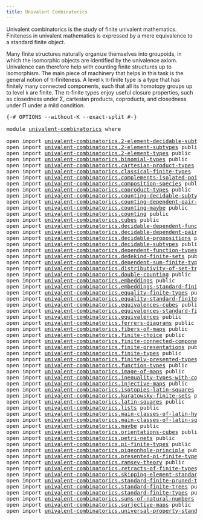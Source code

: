 ```yaml
---
title: Univalent Combinatorics
---
```


Univalent combinatorics is the study of finite univalent mathematics. Finiteness in univalent mathematics is expressed by a mere equivalence to a standard finite object.

Many finite structures naturally organize themselves into groupoids, in which the isomorphic objects are identified by the univalence axiom. Univalence can therefore help with counting finite structures up to isomorphism. The main piece of machinery that helps in this task is the general notion of π-finiteness. A level `k` π-finite type is a type that has finitely many connected components, such that all its homotopy groups up to level `k` are finite. The π-finite types enjoy useful closure properties, such as closedness under Σ, cartesian products, coproducts, and closedness under Π under a mild condition.

<pre class="Agda"><a id="836" class="Symbol">{-#</a> <a id="840" class="Keyword">OPTIONS</a> <a id="848" class="Pragma">--without-K</a> <a id="860" class="Pragma">--exact-split</a> <a id="874" class="Symbol">#-}</a>

<a id="879" class="Keyword">module</a> <a id="886" href="univalent-combinatorics.html" class="Module">univalent-combinatorics</a> <a id="910" class="Keyword">where</a>

<a id="917" class="Keyword">open</a> <a id="922" class="Keyword">import</a> <a id="929" href="univalent-combinatorics.2-element-decidable-subtypes.html" class="Module">univalent-combinatorics.2-element-decidable-subtypes</a> <a id="982" class="Keyword">public</a>
<a id="989" class="Keyword">open</a> <a id="994" class="Keyword">import</a> <a id="1001" href="univalent-combinatorics.2-element-subtypes.html" class="Module">univalent-combinatorics.2-element-subtypes</a> <a id="1044" class="Keyword">public</a>
<a id="1051" class="Keyword">open</a> <a id="1056" class="Keyword">import</a> <a id="1063" href="univalent-combinatorics.2-element-types.html" class="Module">univalent-combinatorics.2-element-types</a> <a id="1103" class="Keyword">public</a>
<a id="1110" class="Keyword">open</a> <a id="1115" class="Keyword">import</a> <a id="1122" href="univalent-combinatorics.binomial-types.html" class="Module">univalent-combinatorics.binomial-types</a> <a id="1161" class="Keyword">public</a>
<a id="1168" class="Keyword">open</a> <a id="1173" class="Keyword">import</a> <a id="1180" href="univalent-combinatorics.cartesian-product-types.html" class="Module">univalent-combinatorics.cartesian-product-types</a> <a id="1228" class="Keyword">public</a>
<a id="1235" class="Keyword">open</a> <a id="1240" class="Keyword">import</a> <a id="1247" href="univalent-combinatorics.classical-finite-types.html" class="Module">univalent-combinatorics.classical-finite-types</a>
<a id="1294" class="Keyword">open</a> <a id="1299" class="Keyword">import</a> <a id="1306" href="univalent-combinatorics.complements-isolated-points.html" class="Module">univalent-combinatorics.complements-isolated-points</a> <a id="1358" class="Keyword">public</a>
<a id="1365" class="Keyword">open</a> <a id="1370" class="Keyword">import</a> <a id="1377" href="univalent-combinatorics.composition-species.html" class="Module">univalent-combinatorics.composition-species</a> <a id="1421" class="Keyword">public</a>
<a id="1428" class="Keyword">open</a> <a id="1433" class="Keyword">import</a> <a id="1440" href="univalent-combinatorics.coproduct-types.html" class="Module">univalent-combinatorics.coproduct-types</a> <a id="1480" class="Keyword">public</a>
<a id="1487" class="Keyword">open</a> <a id="1492" class="Keyword">import</a> <a id="1499" href="univalent-combinatorics.counting-decidable-subtypes.html" class="Module">univalent-combinatorics.counting-decidable-subtypes</a> <a id="1551" class="Keyword">public</a>
<a id="1558" class="Keyword">open</a> <a id="1563" class="Keyword">import</a> <a id="1570" href="univalent-combinatorics.counting-dependent-pair-types.html" class="Module">univalent-combinatorics.counting-dependent-pair-types</a> <a id="1624" class="Keyword">public</a>
<a id="1631" class="Keyword">open</a> <a id="1636" class="Keyword">import</a> <a id="1643" href="univalent-combinatorics.counting-maybe.html" class="Module">univalent-combinatorics.counting-maybe</a> <a id="1682" class="Keyword">public</a>
<a id="1689" class="Keyword">open</a> <a id="1694" class="Keyword">import</a> <a id="1701" href="univalent-combinatorics.counting.html" class="Module">univalent-combinatorics.counting</a> <a id="1734" class="Keyword">public</a>
<a id="1741" class="Keyword">open</a> <a id="1746" class="Keyword">import</a> <a id="1753" href="univalent-combinatorics.cubes.html" class="Module">univalent-combinatorics.cubes</a> <a id="1783" class="Keyword">public</a>
<a id="1790" class="Keyword">open</a> <a id="1795" class="Keyword">import</a> <a id="1802" href="univalent-combinatorics.decidable-dependent-function-types.html" class="Module">univalent-combinatorics.decidable-dependent-function-types</a> <a id="1861" class="Keyword">public</a>
<a id="1868" class="Keyword">open</a> <a id="1873" class="Keyword">import</a> <a id="1880" href="univalent-combinatorics.decidable-dependent-pair-types.html" class="Module">univalent-combinatorics.decidable-dependent-pair-types</a> <a id="1935" class="Keyword">public</a>
<a id="1942" class="Keyword">open</a> <a id="1947" class="Keyword">import</a> <a id="1954" href="univalent-combinatorics.decidable-propositions.html" class="Module">univalent-combinatorics.decidable-propositions</a> <a id="2001" class="Keyword">public</a>
<a id="2008" class="Keyword">open</a> <a id="2013" class="Keyword">import</a> <a id="2020" href="univalent-combinatorics.decidable-subtypes.html" class="Module">univalent-combinatorics.decidable-subtypes</a> <a id="2063" class="Keyword">public</a>
<a id="2070" class="Keyword">open</a> <a id="2075" class="Keyword">import</a> <a id="2082" href="univalent-combinatorics.dependent-function-types.html" class="Module">univalent-combinatorics.dependent-function-types</a> <a id="2131" class="Keyword">public</a>
<a id="2138" class="Keyword">open</a> <a id="2143" class="Keyword">import</a> <a id="2150" href="univalent-combinatorics.dedekind-finite-sets.html" class="Module">univalent-combinatorics.dedekind-finite-sets</a> <a id="2195" class="Keyword">public</a>
<a id="2202" class="Keyword">open</a> <a id="2207" class="Keyword">import</a> <a id="2214" href="univalent-combinatorics.dependent-sum-finite-types.html" class="Module">univalent-combinatorics.dependent-sum-finite-types</a> <a id="2265" class="Keyword">public</a>
<a id="2272" class="Keyword">open</a> <a id="2277" class="Keyword">import</a> <a id="2284" href="univalent-combinatorics.distributivity-of-set-truncation-over-finite-products.html" class="Module">univalent-combinatorics.distributivity-of-set-truncation-over-finite-products</a> <a id="2362" class="Keyword">public</a>
<a id="2369" class="Keyword">open</a> <a id="2374" class="Keyword">import</a> <a id="2381" href="univalent-combinatorics.double-counting.html" class="Module">univalent-combinatorics.double-counting</a> <a id="2421" class="Keyword">public</a>
<a id="2428" class="Keyword">open</a> <a id="2433" class="Keyword">import</a> <a id="2440" href="univalent-combinatorics.embeddings.html" class="Module">univalent-combinatorics.embeddings</a> <a id="2475" class="Keyword">public</a>
<a id="2482" class="Keyword">open</a> <a id="2487" class="Keyword">import</a> <a id="2494" href="univalent-combinatorics.embeddings-standard-finite-types.html" class="Module">univalent-combinatorics.embeddings-standard-finite-types</a> <a id="2551" class="Keyword">public</a>
<a id="2558" class="Keyword">open</a> <a id="2563" class="Keyword">import</a> <a id="2570" href="univalent-combinatorics.equality-finite-types.html" class="Module">univalent-combinatorics.equality-finite-types</a> <a id="2616" class="Keyword">public</a>
<a id="2623" class="Keyword">open</a> <a id="2628" class="Keyword">import</a> <a id="2635" href="univalent-combinatorics.equality-standard-finite-types.html" class="Module">univalent-combinatorics.equality-standard-finite-types</a> <a id="2690" class="Keyword">public</a>
<a id="2697" class="Keyword">open</a> <a id="2702" class="Keyword">import</a> <a id="2709" href="univalent-combinatorics.equivalences-cubes.html" class="Module">univalent-combinatorics.equivalences-cubes</a> <a id="2752" class="Keyword">public</a>
<a id="2759" class="Keyword">open</a> <a id="2764" class="Keyword">import</a> <a id="2771" href="univalent-combinatorics.equivalences-standard-finite-types.html" class="Module">univalent-combinatorics.equivalences-standard-finite-types</a> <a id="2830" class="Keyword">public</a>
<a id="2837" class="Keyword">open</a> <a id="2842" class="Keyword">import</a> <a id="2849" href="univalent-combinatorics.equivalences.html" class="Module">univalent-combinatorics.equivalences</a> <a id="2886" class="Keyword">public</a>
<a id="2893" class="Keyword">open</a> <a id="2898" class="Keyword">import</a> <a id="2905" href="univalent-combinatorics.ferrers-diagrams.html" class="Module">univalent-combinatorics.ferrers-diagrams</a> <a id="2946" class="Keyword">public</a>
<a id="2953" class="Keyword">open</a> <a id="2958" class="Keyword">import</a> <a id="2965" href="univalent-combinatorics.fibers-of-maps.html" class="Module">univalent-combinatorics.fibers-of-maps</a> <a id="3004" class="Keyword">public</a>
<a id="3011" class="Keyword">open</a> <a id="3016" class="Keyword">import</a> <a id="3023" href="univalent-combinatorics.finite-choice.html" class="Module">univalent-combinatorics.finite-choice</a> <a id="3061" class="Keyword">public</a>
<a id="3068" class="Keyword">open</a> <a id="3073" class="Keyword">import</a> <a id="3080" href="univalent-combinatorics.finite-connected-components.html" class="Module">univalent-combinatorics.finite-connected-components</a> <a id="3132" class="Keyword">public</a>
<a id="3139" class="Keyword">open</a> <a id="3144" class="Keyword">import</a> <a id="3151" href="univalent-combinatorics.finite-presentations.html" class="Module">univalent-combinatorics.finite-presentations</a> <a id="3196" class="Keyword">public</a>
<a id="3203" class="Keyword">open</a> <a id="3208" class="Keyword">import</a> <a id="3215" href="univalent-combinatorics.finite-types.html" class="Module">univalent-combinatorics.finite-types</a> <a id="3252" class="Keyword">public</a>
<a id="3259" class="Keyword">open</a> <a id="3264" class="Keyword">import</a> <a id="3271" href="univalent-combinatorics.finitely-presented-types.html" class="Module">univalent-combinatorics.finitely-presented-types</a> <a id="3320" class="Keyword">public</a>
<a id="3327" class="Keyword">open</a> <a id="3332" class="Keyword">import</a> <a id="3339" href="univalent-combinatorics.function-types.html" class="Module">univalent-combinatorics.function-types</a> <a id="3378" class="Keyword">public</a>
<a id="3385" class="Keyword">open</a> <a id="3390" class="Keyword">import</a> <a id="3397" href="univalent-combinatorics.image-of-maps.html" class="Module">univalent-combinatorics.image-of-maps</a> <a id="3435" class="Keyword">public</a>
<a id="3442" class="Keyword">open</a> <a id="3447" class="Keyword">import</a> <a id="3454" href="univalent-combinatorics.inequality-types-with-counting.html" class="Module">univalent-combinatorics.inequality-types-with-counting</a> <a id="3509" class="Keyword">public</a>
<a id="3516" class="Keyword">open</a> <a id="3521" class="Keyword">import</a> <a id="3528" href="univalent-combinatorics.injective-maps.html" class="Module">univalent-combinatorics.injective-maps</a> <a id="3567" class="Keyword">public</a>
<a id="3574" class="Keyword">open</a> <a id="3579" class="Keyword">import</a> <a id="3586" href="univalent-combinatorics.isotopies-latin-squares.html" class="Module">univalent-combinatorics.isotopies-latin-squares</a> <a id="3634" class="Keyword">public</a>
<a id="3641" class="Keyword">open</a> <a id="3646" class="Keyword">import</a> <a id="3653" href="univalent-combinatorics.kuratowsky-finite-sets.html" class="Module">univalent-combinatorics.kuratowsky-finite-sets</a> <a id="3700" class="Keyword">public</a>
<a id="3707" class="Keyword">open</a> <a id="3712" class="Keyword">import</a> <a id="3719" href="univalent-combinatorics.latin-squares.html" class="Module">univalent-combinatorics.latin-squares</a> <a id="3757" class="Keyword">public</a>
<a id="3764" class="Keyword">open</a> <a id="3769" class="Keyword">import</a> <a id="3776" href="univalent-combinatorics.lists.html" class="Module">univalent-combinatorics.lists</a> <a id="3806" class="Keyword">public</a>
<a id="3813" class="Keyword">open</a> <a id="3818" class="Keyword">import</a> <a id="3825" href="univalent-combinatorics.main-classes-of-latin-hypercubes.html" class="Module">univalent-combinatorics.main-classes-of-latin-hypercubes</a> <a id="3882" class="Keyword">public</a>
<a id="3889" class="Keyword">open</a> <a id="3894" class="Keyword">import</a> <a id="3901" href="univalent-combinatorics.main-classes-of-latin-squares.html" class="Module">univalent-combinatorics.main-classes-of-latin-squares</a> <a id="3955" class="Keyword">public</a>
<a id="3962" class="Keyword">open</a> <a id="3967" class="Keyword">import</a> <a id="3974" href="univalent-combinatorics.maybe.html" class="Module">univalent-combinatorics.maybe</a> <a id="4004" class="Keyword">public</a>
<a id="4011" class="Keyword">open</a> <a id="4016" class="Keyword">import</a> <a id="4023" href="univalent-combinatorics.orientations-cubes.html" class="Module">univalent-combinatorics.orientations-cubes</a> <a id="4066" class="Keyword">public</a>
<a id="4073" class="Keyword">open</a> <a id="4078" class="Keyword">import</a> <a id="4085" href="univalent-combinatorics.petri-nets.html" class="Module">univalent-combinatorics.petri-nets</a> <a id="4120" class="Keyword">public</a>
<a id="4127" class="Keyword">open</a> <a id="4132" class="Keyword">import</a> <a id="4139" href="univalent-combinatorics.pi-finite-types.html" class="Module">univalent-combinatorics.pi-finite-types</a> <a id="4179" class="Keyword">public</a>
<a id="4186" class="Keyword">open</a> <a id="4191" class="Keyword">import</a> <a id="4198" href="univalent-combinatorics.pigeonhole-principle.html" class="Module">univalent-combinatorics.pigeonhole-principle</a> <a id="4243" class="Keyword">public</a>
<a id="4250" class="Keyword">open</a> <a id="4255" class="Keyword">import</a> <a id="4262" href="univalent-combinatorics.presented-pi-finite-types.html" class="Module">univalent-combinatorics.presented-pi-finite-types</a> <a id="4312" class="Keyword">public</a>
<a id="4319" class="Keyword">open</a> <a id="4324" class="Keyword">import</a> <a id="4331" href="univalent-combinatorics.ramsey-theory.html" class="Module">univalent-combinatorics.ramsey-theory</a> <a id="4369" class="Keyword">public</a>
<a id="4376" class="Keyword">open</a> <a id="4381" class="Keyword">import</a> <a id="4388" href="univalent-combinatorics.retracts-of-finite-types.html" class="Module">univalent-combinatorics.retracts-of-finite-types</a> <a id="4437" class="Keyword">public</a>
<a id="4444" class="Keyword">open</a> <a id="4449" class="Keyword">import</a> <a id="4456" href="univalent-combinatorics.skipping-element-standard-finite-types.html" class="Module">univalent-combinatorics.skipping-element-standard-finite-types</a> <a id="4519" class="Keyword">public</a>
<a id="4526" class="Keyword">open</a> <a id="4531" class="Keyword">import</a> <a id="4538" href="univalent-combinatorics.standard-finite-pruned-trees.html" class="Module">univalent-combinatorics.standard-finite-pruned-trees</a> <a id="4591" class="Keyword">public</a>
<a id="4598" class="Keyword">open</a> <a id="4603" class="Keyword">import</a> <a id="4610" href="univalent-combinatorics.standard-finite-trees.html" class="Module">univalent-combinatorics.standard-finite-trees</a> <a id="4656" class="Keyword">public</a>
<a id="4663" class="Keyword">open</a> <a id="4668" class="Keyword">import</a> <a id="4675" href="univalent-combinatorics.standard-finite-types.html" class="Module">univalent-combinatorics.standard-finite-types</a> <a id="4721" class="Keyword">public</a>
<a id="4728" class="Keyword">open</a> <a id="4733" class="Keyword">import</a> <a id="4740" href="univalent-combinatorics.sums-of-natural-numbers.html" class="Module">univalent-combinatorics.sums-of-natural-numbers</a> <a id="4788" class="Keyword">public</a>
<a id="4795" class="Keyword">open</a> <a id="4800" class="Keyword">import</a> <a id="4807" href="univalent-combinatorics.surjective-maps.html" class="Module">univalent-combinatorics.surjective-maps</a> <a id="4847" class="Keyword">public</a>
<a id="4854" class="Keyword">open</a> <a id="4859" class="Keyword">import</a> <a id="4866" href="univalent-combinatorics.universal-property-standard-finite-types.html" class="Module">univalent-combinatorics.universal-property-standard-finite-types</a> <a id="4931" class="Keyword">public</a>
</pre>